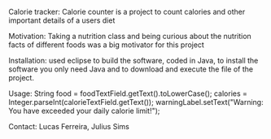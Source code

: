 Calorie tracker:
Calorie counter is a project to count calories and other important details of a users diet

Motivation:
Taking a nutrition class and being curious about the nutrition facts of different foods was a big motivator for this project

Installation: 
used eclipse to build the software, coded in Java, to install the software you only need Java and to download and execute the file of the project.

Usage:
String food = foodTextField.getText().toLowerCase();
calories = Integer.parseInt(calorieTextField.getText());
warningLabel.setText("Warning: You have exceeded your daily calorie limit!");

Contact:
Lucas Ferreira, Julius Sims
